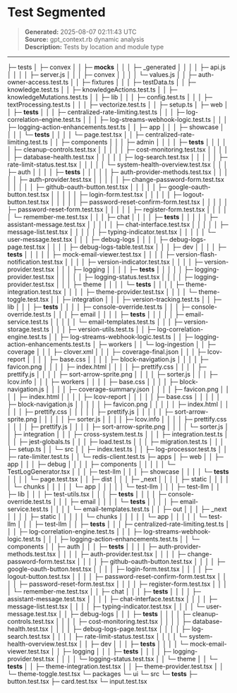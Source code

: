 # Test Segmented

> **Generated:** 2025-08-07 02:11:43 UTC  
> **Source:** gpt_context.rb dynamic analysis  
> **Description:** Tests by location and module type

---

├─ tests
│ ├─ convex
│ │ ├─ **mocks**
│ │ │ ├─ \_generated
│ │ │ │ ├─ api.js
│ │ │ │ ├─ server.js
│ │ │ ├─ convex
│ │ │ │ └─ values.js
│ │ ├─ auth-owner-access.test.ts
│ │ ├─ fixtures
│ │ │ ├─ testData.ts
│ │ ├─ knowledge.test.ts
│ │ ├─ knowledgeActions.test.ts
│ │ ├─ knowledgeMutations.test.ts
│ │ ├─ lib
│ │ │ ├─ config.test.ts
│ │ │ ├─ textProcessing.test.ts
│ │ │ ├─ vectorize.test.ts
│ │ ├─ setup.ts
│ ├─ web
│ │ ├─ **tests**
│ │ │ ├─ centralized-rate-limiting.test.ts
│ │ │ ├─ log-correlation-engine.test.ts
│ │ │ ├─ log-streams-webhook-logic.test.ts
│ │ │ ├─ logging-action-enhancements.test.ts
│ │ ├─ app
│ │ │ ├─ showcase
│ │ │ │ └─ **tests**
│ │ │ │ └─ page.test.tsx
│ │ ├─ centralized-rate-limiting.test.ts
│ │ ├─ components
│ │ │ ├─ admin
│ │ │ │ ├─ **tests**
│ │ │ │ │ ├─ cleanup-controls.test.tsx
│ │ │ │ │ ├─ cost-monitoring.test.tsx
│ │ │ │ │ ├─ database-health.test.tsx
│ │ │ │ │ ├─ log-search.test.tsx
│ │ │ │ │ ├─ rate-limit-status.test.tsx
│ │ │ │ │ └─ system-health-overview.test.tsx
│ │ │ ├─ auth
│ │ │ │ ├─ **tests**
│ │ │ │ │ ├─ auth-provider-methods.test.tsx
│ │ │ │ │ ├─ auth-provider.test.tsx
│ │ │ │ │ ├─ change-password-form.test.tsx
│ │ │ │ │ ├─ github-oauth-button.test.tsx
│ │ │ │ │ ├─ google-oauth-button.test.tsx
│ │ │ │ │ ├─ login-form.test.tsx
│ │ │ │ │ ├─ logout-button.test.tsx
│ │ │ │ │ ├─ password-reset-confirm-form.test.tsx
│ │ │ │ │ ├─ password-reset-form.test.tsx
│ │ │ │ │ ├─ register-form.test.tsx
│ │ │ │ │ └─ remember-me.test.tsx
│ │ │ ├─ chat
│ │ │ │ ├─ **tests**
│ │ │ │ │ ├─ assistant-message.test.tsx
│ │ │ │ │ ├─ chat-interface.test.tsx
│ │ │ │ │ ├─ message-list.test.tsx
│ │ │ │ │ ├─ typing-indicator.test.tsx
│ │ │ │ │ └─ user-message.test.tsx
│ │ │ ├─ debug-logs
│ │ │ │ ├─ debug-logs-page.test.tsx
│ │ │ │ ├─ debug-logs-table.test.tsx
│ │ │ ├─ dev
│ │ │ │ ├─ **tests**
│ │ │ │ │ ├─ mock-email-viewer.test.tsx
│ │ │ │ ├─ version-flash-notification.test.tsx
│ │ │ │ ├─ version-indicator.test.tsx
│ │ │ │ ├─ version-provider.test.tsx
│ │ │ ├─ logging
│ │ │ │ ├─ **tests**
│ │ │ │ │ ├─ logging-provider.test.tsx
│ │ │ │ │ ├─ logging-status.test.tsx
│ │ │ │ ├─ logging-provider.test.tsx
│ │ │ ├─ theme
│ │ │ │ └─ **tests**
│ │ │ │ ├─ theme-integration.test.tsx
│ │ │ │ ├─ theme-provider.test.tsx
│ │ │ │ └─ theme-toggle.test.tsx
│ │ ├─ integration
│ │ │ ├─ version-tracking.test.ts
│ │ ├─ lib
│ │ │ ├─ **tests**
│ │ │ │ ├─ console-override.test.ts
│ │ │ ├─ console-override.test.ts
│ │ │ ├─ email
│ │ │ │ ├─ **tests**
│ │ │ │ │ ├─ email-service.test.ts
│ │ │ │ │ └─ email-templates.test.ts
│ │ │ ├─ version-storage.test.ts
│ │ │ ├─ version-utils.test.ts
│ │ ├─ log-correlation-engine.test.ts
│ │ ├─ log-streams-webhook-logic.test.ts
│ │ ├─ logging-action-enhancements.test.ts
│ ├─ workers
│ │ └─ log-ingestion
│ │ ├─ coverage
│ │ │ ├─ clover.xml
│ │ │ ├─ coverage-final.json
│ │ │ ├─ lcov-report
│ │ │ │ ├─ base.css
│ │ │ │ ├─ block-navigation.js
│ │ │ │ ├─ favicon.png
│ │ │ │ ├─ index.html
│ │ │ │ ├─ prettify.css
│ │ │ │ ├─ prettify.js
│ │ │ │ ├─ sort-arrow-sprite.png
│ │ │ │ ├─ sorter.js
│ │ │ ├─ lcov.info
│ │ │ ├─ workers
│ │ │ │ ├─ base.css
│ │ │ │ ├─ block-navigation.js
│ │ │ │ ├─ coverage-summary.json
│ │ │ │ ├─ favicon.png
│ │ │ │ ├─ index.html
│ │ │ │ ├─ lcov-report
│ │ │ │ │ ├─ base.css
│ │ │ │ │ ├─ block-navigation.js
│ │ │ │ │ ├─ favicon.png
│ │ │ │ │ ├─ index.html
│ │ │ │ │ ├─ prettify.css
│ │ │ │ │ ├─ prettify.js
│ │ │ │ │ ├─ sort-arrow-sprite.png
│ │ │ │ │ ├─ sorter.js
│ │ │ │ ├─ lcov.info
│ │ │ │ ├─ prettify.css
│ │ │ │ ├─ prettify.js
│ │ │ │ ├─ sort-arrow-sprite.png
│ │ │ │ └─ sorter.js
│ │ ├─ integration
│ │ │ ├─ cross-system.test.ts
│ │ │ ├─ integration.test.ts
│ │ │ ├─ jest-globals.ts
│ │ │ ├─ load.test.ts
│ │ │ ├─ migration.test.ts
│ │ │ ├─ setup.ts
│ │ └─ src
│ │ ├─ index.test.ts
│ │ ├─ log-processor.test.ts
│ │ ├─ rate-limiter.test.ts
│ │ └─ redis-client.test.ts
├─ apps
│ ├─ web
│ │ ├─ app
│ │ │ ├─ debug
│ │ │ │ ├─ components
│ │ │ │ │ └─ TestLogGenerator.tsx
│ │ │ ├─ test-llm
│ │ │ ├─ showcase
│ │ │ │ └─ **tests**
│ │ │ │ └─ page.test.tsx
│ │ ├─ dist
│ │ │ ├─ \_next
│ │ │ │ ├─ static
│ │ │ │ │ └─ chunks
│ │ │ │ │ └─ app
│ │ │ │ │ └─ test-llm
│ │ │ ├─ test-llm
│ │ ├─ lib
│ │ │ ├─ test-utils.tsx
│ │ │ ├─ **tests**
│ │ │ │ ├─ console-override.test.ts
│ │ │ ├─ email
│ │ │ │ └─ **tests**
│ │ │ │ ├─ email-service.test.ts
│ │ │ │ └─ email-templates.test.ts
│ │ ├─ out
│ │ │ ├─ \_next
│ │ │ │ ├─ static
│ │ │ │ │ └─ chunks
│ │ │ │ │ └─ app
│ │ │ │ │ └─ test-llm
│ │ │ ├─ test-llm
│ │ ├─ **tests**
│ │ │ ├─ centralized-rate-limiting.test.ts
│ │ │ ├─ log-correlation-engine.test.ts
│ │ │ ├─ log-streams-webhook-logic.test.ts
│ │ │ ├─ logging-action-enhancements.test.ts
│ │ └─ components
│ │ ├─ auth
│ │ │ ├─ **tests**
│ │ │ │ ├─ auth-provider-methods.test.tsx
│ │ │ │ ├─ auth-provider.test.tsx
│ │ │ │ ├─ change-password-form.test.tsx
│ │ │ │ ├─ github-oauth-button.test.tsx
│ │ │ │ ├─ google-oauth-button.test.tsx
│ │ │ │ ├─ login-form.test.tsx
│ │ │ │ ├─ logout-button.test.tsx
│ │ │ │ ├─ password-reset-confirm-form.test.tsx
│ │ │ │ ├─ password-reset-form.test.tsx
│ │ │ │ ├─ register-form.test.tsx
│ │ │ │ └─ remember-me.test.tsx
│ │ ├─ chat
│ │ │ ├─ **tests**
│ │ │ │ ├─ assistant-message.test.tsx
│ │ │ │ ├─ chat-interface.test.tsx
│ │ │ │ ├─ message-list.test.tsx
│ │ │ │ ├─ typing-indicator.test.tsx
│ │ │ │ └─ user-message.test.tsx
│ │ ├─ debug-logs
│ │ │ ├─ **tests**
│ │ │ │ ├─ cleanup-controls.test.tsx
│ │ │ │ ├─ cost-monitoring.test.tsx
│ │ │ │ ├─ database-health.test.tsx
│ │ │ │ ├─ debug-logs-page.test.tsx
│ │ │ │ ├─ log-search.test.tsx
│ │ │ │ ├─ rate-limit-status.test.tsx
│ │ │ │ └─ system-health-overview.test.tsx
│ │ ├─ dev
│ │ │ ├─ **tests**
│ │ │ │ └─ mock-email-viewer.test.tsx
│ │ ├─ logging
│ │ │ ├─ **tests**
│ │ │ │ ├─ logging-provider.test.tsx
│ │ │ │ └─ logging-status.test.tsx
│ │ └─ theme
│ │ └─ **tests**
│ │ ├─ theme-integration.test.tsx
│ │ ├─ theme-provider.test.tsx
│ │ └─ theme-toggle.test.tsx
└─ packages
└─ ui
└─ src
└─ **tests**
├─ button.test.tsx
├─ card.test.tsx
└─ input.test.tsx
